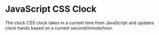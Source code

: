 # JavaScript CSS Clock
The clock CSS clock takes in a current time from JavaScript and updates clock hands based on a current second/minute/hour.
